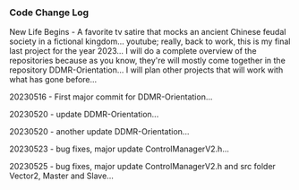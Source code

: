 ### Code Change Log

<p>New Life Begins - A favorite tv satire that mocks an ancient Chinese feudal society in a fictional kingdom... youtube; really, back to work, this is my final last project for the year 2023... I will do a complete overview of the repositories because as you know, they're will mostly come together in the repository DDMR-Orientation... I will plan other projects that will work with what has gone before... </p>
<p>20230516 - First major commit for DDMR-Orientation...</p>
<p>20230520 - update DDMR-Orientation...</p>
<p>20230520 - another update DDMR-Orientation...</p>
<p>20230523 - bug fixes, major update ControlManagerV2.h...</p>
<p>20230525 - bug fixes, major update ControlManagerV2.h and src folder Vector2, Master and Slave... </p>
